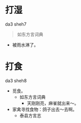 

# 打湿
da3 sheh7
> 如东方言词典
- 被雨水淋了。



# 打食
da3 sheh8
+ 觅食。
  * 如东方言词典
    - 天刚刚亮，麻雀就出来～。
+ 家禽寻找食物：鸽子出去～去啊。
  * 泰县方言志
